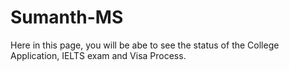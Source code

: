 # Sumanth-MS

Here in this page, you will be abe to see the status of the College Application, IELTS exam and Visa Process.
